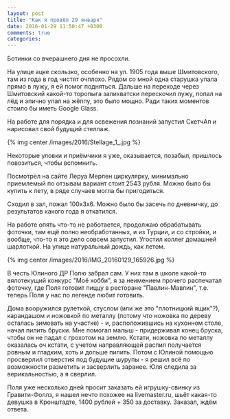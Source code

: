 ```yaml
---
layout: post
title: "Как я провёл 29 января"
date: 2016-01-29 11:50:47 +0300
comments: true
categories: 
---
```

Ботинки со вчерашнего дня не просохли.

На улице ацке скользко, особенно на ул. 1905 года выше Шмитовского, там из года в год чистят очплохо. Рядом со мной одна старушка упала прямо в лужу, я ей помог подняться. Дальше на переходе через Шмитовский какой-то торопыга залихватски перескочил лужу, попал на лёд и эпично упал на жёппу, это было мощно. Ради таких моментов стоило бы иметь Google Glass.

На работе для порядка и для освежения познаний запустил СкетчАп и нарисовал свой будущий стеллаж.
 
{% img center /images/2016/Stellage_1_.jpg %}

Некоторые уловки и приёмчики я уже, оказывается, позабыл, пришлось повозиться, чтобы вспомнить.

Посмотрел на сайте Леруа Мерлен циркулярку, минимально приемлемый по отзывам вариант стоит 2543 рубля. Можно было бы купить к лету, в ряде случаев могла бы пригодиться.

Сходил в зал, пожал 100х3х6. Можно было бы засечь по дневничку, до результатов какого года я откатился.

На работе опять что-то не работается, продолжаю обрабатывать фоточки, там ещё полно необработанных, и из Турции, и со стройки, и вообще, что-то я это дело совсем запустил. Угостил коллег домашней шарлоткой. На улице натуральный дождь, как летом.

{% img center /images/2016/IMG_20160129_165926.jpg %}

В честь Юлиного ДР Полю забрал сам. У них там в школе какой-то вялотекущий конкурс "Моё хобби", я за неимением прочего распечатал фоточку, где Поля готовит пиццу в ресторане "Павлин-Мавлин", т.е. теперь Поля у нас по легенде любит готовить.

Дома вооружился рулеткой, стуслом (или же это "плотницкий ящик"?), карандашом и ножовкой по металлу (потому что ножовка по дереву осталась зимовать на участке) - и, расположившись на кухонном столе, начал пилить бруски. Мне помогал малыш - придерживал конец бруска, чтобы он не падал с грохотом на землю. Кстати, ножовка по металлу оказалась оч кстати, с учетом направляющей распил получается ровным и гладким, хоть и дольше пилить. Потом с Юлиной помощью просверлил отверстия под будущие шурупы - я решил всё по возможности разметить и засверлить заранее. Юля следила за верикальностью, а я сверлил.  

Поля уже несколько дней просит заказать ей игрушку-свинку из Гравити-Фоллз, я нашел нечто похожее на livemaster.ru, шьёт какая-то девушка в Кронштадте, 1400 рублей + 350 за доставку. Заказал, ждём ответа.